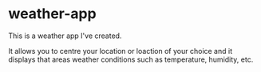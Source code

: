 # weather-app
This is a weather app I've created.

It allows you to centre your location or loaction of your choice and it displays that areas weather conditions such as temperature,
humidity, etc.
